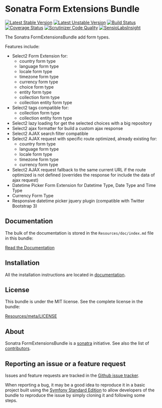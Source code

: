 Sonatra Form Extensions Bundle
==============================

[![Latest Stable Version](https://poser.pugx.org/sonatra/form-extensions-bundle/v/stable.svg)](https://packagist.org/packages/sonatra/form-extensions-bundle)
[![Latest Unstable Version](https://poser.pugx.org/sonatra/form-extensions-bundle/v/unstable.svg)](https://packagist.org/packages/sonatra/form-extensions-bundle)
[![Build Status](https://travis-ci.org/sonatra/SonatraFormExtensionsBundle.svg)](https://travis-ci.org/sonatra/SonatraFormExtensionsBundle)
[![Coverage Status](https://coveralls.io/repos/sonatra/SonatraFormExtensionsBundle/badge.png)](https://coveralls.io/r/sonatra/SonatraFormExtensionsBundle)
[![Scrutinizer Code Quality](https://scrutinizer-ci.com/g/sonatra/SonatraFormExtensionsBundle/badges/quality-score.png)](https://scrutinizer-ci.com/g/sonatra/SonatraFormExtensionsBundle)
[![SensioLabsInsight](https://insight.sensiolabs.com/projects/f353d527-edf0-42a5-aa13-8b045668d853/mini.png)](https://insight.sensiolabs.com/projects/f353d527-edf0-42a5-aa13-8b045668d853)

The Sonatra FormExtensionsBundle add form types.

Features include:

- Select2 Form Extension for:
  * country form type
  * language form type
  * locale form type
  * timezone form type
  * currency form type
  * choice form type
  * entity form type
  * collection form type
  * collection entity form type
- Select2 tags compatible for:
  * collection form type
  * collection entity form type
- Select2 lazy loading for get the selected choices with a big repository
- Select2 ajax formatter for build a custom ajax response
- Select2 AJAX search filter compatible
- Select2 AJAX request with specific route optimized, already existing for:
  * country form type
  * language form type
  * locale form type
  * timezone form type
  * currency form type
- Select2 AJAX request fallback to the same current URL if the route optimized is
  not defined (overrides the response for include the data of ajax request)
- Datetime Picker Form Extension for Datetime Type, Date Type and Time Type
- Currency Form Type
- Responsive datetime picker jquery plugin (compatible with Twitter Bootstrap 3)

Documentation
-------------

The bulk of the documentation is stored in the `Resources/doc/index.md`
file in this bundle:

[Read the Documentation](Resources/doc/index.md)

Installation
------------

All the installation instructions are located in [documentation](Resources/doc/index.md).

License
-------

This bundle is under the MIT license. See the complete license in the bundle:

[Resources/meta/LICENSE](Resources/meta/LICENSE)

About
-----

Sonatra FormExtensionsBundle is a [sonatra](https://github.com/sonatra) initiative.
See also the list of [contributors](https://github.com/sonatra/SonatraFormExtensionsBundle/contributors).

Reporting an issue or a feature request
---------------------------------------

Issues and feature requests are tracked in the [Github issue tracker](https://github.com/sonatra/SonatraFormExtensionsBundle/issues).

When reporting a bug, it may be a good idea to reproduce it in a basic project
built using the [Symfony Standard Edition](https://github.com/symfony/symfony-standard)
to allow developers of the bundle to reproduce the issue by simply cloning it
and following some steps.
